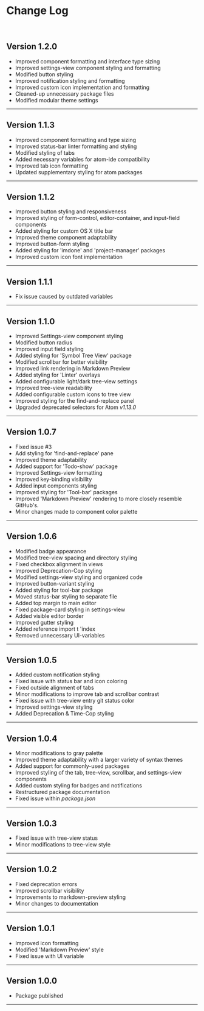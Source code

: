 # Change Log
<br>

## Version 1.2.0

  * Improved component formatting and interface type sizing
  * Improved settings-view component styling and formatting
  * Modified button styling
  * Improved notification styling and formatting
  * Improved custom icon implementation and formatting
  * Cleaned-up unnecessary package files
  * Modified modular theme settings

----------------------------------------


## Version 1.1.3

  * Improved component formatting and type sizing
  * Improved status-bar linter formatting and styling
  * Modified styling of tabs
  * Added necessary variables for atom-ide compatibility
  * Improved tab icon formatting
  * Updated supplementary styling for atom packages

----------------------------------------

## Version 1.1.2

  * Improved button styling and responsiveness
  * Improved styling of form-control, editor-container, and input-field components
  * Added styling for custom OS X title bar
  * Improved theme component adaptability
  * Improved button-form styling
  * Added styling for 'imdone' and 'project-manager' packages
  * Improved custom icon font implementation

----------------------------------------

## Version 1.1.1

  * Fix issue caused by outdated variables

----------------------------------------

## Version 1.1.0

  * Improved Settings-view component styling
  * Modified button radius
  * Improved input field styling
  * Added styling for 'Symbol Tree View' package
  * Modified scrollbar for better visibility
  * Improved link rendering in Markdown Preview
  * Added styling for 'Linter' overlays
  * Added configurable light/dark tree-view settings
  * Improved tree-view readability
  * Added configurable custom icons to tree view
  * Improved styling for the find-and-replace panel
  * Upgraded deprecated selectors for Atom *v1.13.0*

----------------------------------------

## Version 1.0.7

  * Fixed issue #3
  * Add styling for 'find-and-replace' pane
  * Improved theme adaptability
  * Added support for 'Todo-show' package
  * Improved Settings-view formatting
  * Improved key-binding visibility
  * Added input components styling
  * Improved styling for 'Tool-bar' packages
  * Improved 'Markdown Preview' rendering to more closely resemble GitHub's.
  * Minor changes made to component color palette

----------------------------------------

## Version 1.0.6

  * Modified badge appearance
  * Modified tree-view spacing and directory styling
  * Fixed checkbox alignment in views
  * Improved Deprecation-Cop styling
  * Modified settings-view styling and organized code
  * Improved button-variant styling
  * Added styling for tool-bar package
  * Moved status-bar styling to separate file
  * Added top margin to main editor
  * Fixed package-card styling in settings-view
  * Added visible editor border
  * Improved gutter styling
  * Added reference import t 'index
  * Removed unnecessary UI-variables

----------------------------------------

## Version 1.0.5

  * Added custom notification styling
  * Fixed issue with status bar and icon coloring
  * Fixed outside alignment of tabs
  * Minor modifications to improve tab and scrollbar contrast
  * Fixed issue with tree-view entry git status color
  * Improved settings-view styling
  * Added Deprecation & Time-Cop styling

----------------------------------------

## Version 1.0.4

  * Minor modifications to gray palette
  * Improved theme adaptability with a larger variety of syntax themes
  * Added support for commonly-used packages
  * Improved styling of the tab, tree-view, scrollbar, and settings-view components
  * Added custom styling for badges and notifications
  * Restructured package documentation
  * Fixed issue within *package.json*

----------------------------------------
## Version 1.0.3

  * Fixed issue with tree-view status
  * Minor modifications to tree-view style

----------------------------------------
## Version 1.0.2

  * Fixed deprecation errors
  * Improved scrollbar visibility
  * Improvements to markdown-preview styling
  * Minor changes to documentation

----------------------------------------

## Version 1.0.1

  * Improved icon formatting
  * Modified 'Markdown Preview' style
  * Fixed issue with UI variable

----------------------------------------
## Version 1.0.0

  * Package published

----------------------------------------
